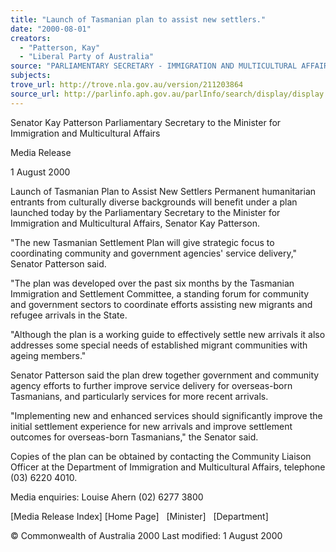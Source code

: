 ```yaml
---
title: "Launch of Tasmanian plan to assist new settlers."
date: "2000-08-01"
creators:
  - "Patterson, Kay"
  - "Liberal Party of Australia"
source: "PARLIAMENTARY SECRETARY - IMMIGRATION AND MULTICULTURAL AFFAIRS"
subjects:
trove_url: http://trove.nla.gov.au/version/211203864
source_url: http://parlinfo.aph.gov.au/parlInfo/search/display/display.w3p;query=Id%3A%22media/pressrel/3G326%22
---
```


 Senator Kay Patterson Parliamentary Secretary to the Minister for Immigration and Multicultural Affairs

 Media Release

 1 August 2000

 Launch of Tasmanian Plan to Assist New Settlers Permanent humanitarian entrants from culturally diverse backgrounds will benefit under a plan launched today by the Parliamentary Secretary to the Minister for Immigration and Multicultural Affairs, Senator Kay Patterson.

 "The new Tasmanian Settlement Plan will give strategic focus to coordinating community and government agencies' service delivery," Senator Patterson said.

 "The plan was developed over the past six months by the Tasmanian Immigration and Settlement Committee, a standing forum for community and government sectors to coordinate efforts assisting new migrants and refugee arrivals in the State.

 "Although the plan is a working guide to effectively settle new arrivals it also addresses some special needs of established migrant communities with ageing members."

 Senator Patterson said the plan drew together government and community agency efforts to further improve service delivery for overseas-born Tasmanians, and particularly services for more recent arrivals.

 "Implementing new and enhanced services should significantly improve the initial settlement experience for new arrivals and improve settlement outcomes for overseas-born Tasmanians," the Senator said.

 Copies of the plan can be obtained by contacting the Community Liaison Officer at the Department of Immigration and Multicultural Affairs, telephone (03) 6220 4010.

 Media enquiries: Louise Ahern (02) 6277 3800

 [Media Release Index] [Home Page]   [Minister]   [Department]

 © Commonwealth of Australia 2000 Last modified: 1 August 2000



